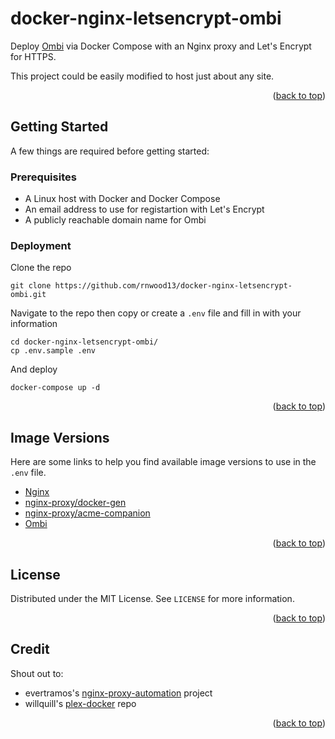 # docker-nginx-letsencrypt-ombi

Deploy [Ombi](https://ombi.io/) via Docker Compose with an Nginx proxy and Let's Encrypt for HTTPS.

This project could be easily modified to host just about any site.

<p align="right">(<a href="#top">back to top</a>)</p>



## Getting Started

A few things are required before getting started:

### Prerequisites

* A Linux host with Docker and Docker Compose
* An email address to use for registartion with Let's Encrypt
* A publicly reachable domain name for Ombi

### Deployment

Clone the repo

```
git clone https://github.com/rnwood13/docker-nginx-letsencrypt-ombi.git
```

Navigate to the repo then copy or create a `.env` file and fill in with your information

```
cd docker-nginx-letsencrypt-ombi/
cp .env.sample .env
```

And deploy

```
docker-compose up -d
```

<p align="right">(<a href="#top">back to top</a>)</p>


## Image Versions

Here are some links to help you find available image versions to use in the `.env` file.

* [Nginx](https://hub.docker.com/_/nginx?tab=tags)
* [nginx-proxy/docker-gen](https://github.com/nginx-proxy/docker-gen/releases)
* [nginx-proxy/acme-companion](https://github.com/nginx-proxy/acme-companion/releases)
* [Ombi](https://github.com/Ombi-app/Ombi/releases)

<p align="right">(<a href="#top">back to top</a>)</p>


## License

Distributed under the MIT License. See `LICENSE` for more information.

<p align="right">(<a href="#top">back to top</a>)</p>

## Credit

Shout out to:

* evertramos's [nginx-proxy-automation](https://github.com/evertramos/nginx-proxy-automation) project
* willquill's [plex-docker](https://github.com/willquill/plex-docker) repo

<p align="right">(<a href="#top">back to top</a>)</p>
